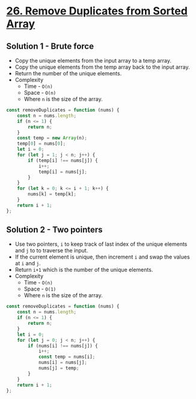 # [26. Remove Duplicates from Sorted Array](https://leetcode.com/problems/remove-duplicates-from-sorted-array/)

## Solution 1 - Brute force

-   Copy the unique elements from the input array to a temp array.
-   Copy the unique elements from the temp array back to the input array.
-   Return the number of the unique elements.
-   Complexity
    -   Time - `O(n)`
    -   Space - `O(n)`
    -   Where `n` is the size of the array.

```js
const removeDuplicates = function (nums) {
    const n = nums.length;
    if (n <= 1) {
        return n;
    }
    const temp = new Array(n);
    temp[0] = nums[0];
    let i = 0;
    for (let j = 1; j < n; j++) {
        if (temp[i] !== nums[j]) {
            i++;
            temp[i] = nums[j];
        }
    }
    for (let k = 0; k <= i + 1; k++) {
        nums[k] = temp[k];
    }
    return i + 1;
};
```

## Solution 2 - Two pointers

-   Use two pointers, `i` to keep track of last index of the unique elements and `j` to to traverse the input.
-   If the current element is unique, then increment `i` and swap the values at `i` and `j`.
-   Return `i+1` which is the number of the unique elements.
-   Complexity
    -   Time - `O(n)`
    -   Space - `O(1)`
    -   Where `n` is the size of the array.

```js
const removeDuplicates = function (nums) {
    const n = nums.length;
    if (n <= 1) {
        return n;
    }
    let i = 0;
    for (let j = 0; j < n; j++) {
        if (nums[i] !== nums[j]) {
            i++;
            const temp = nums[i];
            nums[i] = nums[j];
            nums[j] = temp;
        }
    }
    return i + 1;
};
```
